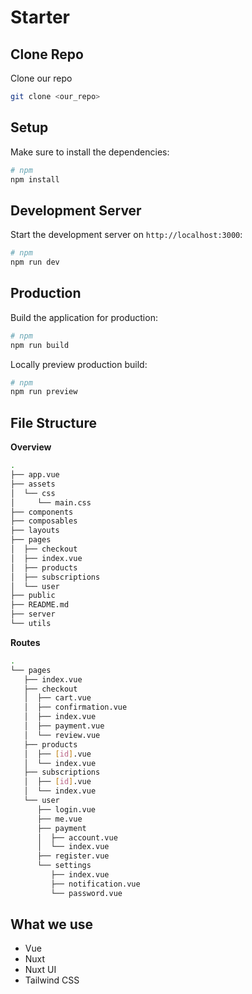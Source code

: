 # Starter

## Clone Repo

Clone our repo

```bash
git clone <our_repo>
```

## Setup

Make sure to install the dependencies:

```bash
# npm
npm install
```

## Development Server

Start the development server on `http://localhost:3000`:

```bash
# npm
npm run dev
```

## Production

Build the application for production:

```bash
# npm
npm run build
```

Locally preview production build:

```bash
# npm
npm run preview
```
## File Structure

**Overview**

```bash
.
├── app.vue
├── assets
│  └── css
│     └── main.css
├── components
├── composables
├── layouts
├── pages
│  ├── checkout
│  ├── index.vue
│  ├── products
│  ├── subscriptions
│  └── user
├── public
├── README.md
├── server
└── utils
```

**Routes**

```bash
.
└── pages
   ├── index.vue
   ├── checkout
   │  ├── cart.vue
   │  ├── confirmation.vue
   │  ├── index.vue
   │  ├── payment.vue
   │  └── review.vue
   ├── products
   │  ├── [id].vue
   │  └── index.vue
   ├── subscriptions
   │  ├── [id].vue
   │  └── index.vue
   └── user
      ├── login.vue
      ├── me.vue
      ├── payment
      │  ├── account.vue
      │  └── index.vue
      ├── register.vue
      └── settings
         ├── index.vue
         ├── notification.vue
         └── password.vue
```

## What we use

- Vue
- Nuxt
- Nuxt UI
- Tailwind CSS

